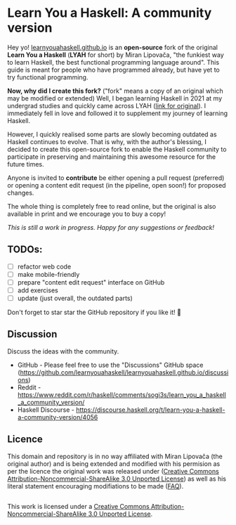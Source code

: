 # Learn You a Haskell: A community version

Hey yo! [learnyouahaskell.github.io](https://learnyouahaskell.github.io/) is an **open-source** fork of the original **Learn You a Haskell** (**LYAH** for short) by Miran Lipovača, "the funkiest way to learn Haskell, the best functional programming language around". This guide is meant for people who have programmed already, but have yet to try functional programming.

**Now, why did I create this fork?** ("fork" means a copy of an original which may be modified or extended)
Well, I began learning Haskell in 2021 at my undergrad studies and quickly came across LYAH ([link for original](http://learnyouahaskell.com/)). I immediately fell in love and followed it to supplement my journey of learning Haskell.

However, I quickly realised some parts are slowly becoming outdated as Haskell continues to evolve. That is why, with the author's blessing, I decided to create this open-source fork to enable the Haskell community to participate in preserving and maintaining this awesome resource for the future times.

Anyone is invited to **contribute** be either opening a pull request (preferred) or opening a content edit request (in the pipeline, open soon!) for proposed changes.

The whole thing is completely free to read online, but the original is also available in print and we encourage you to buy a copy!

*This is still a work in progress. Happy for any suggestions or feedback!*

## TODOs:
- [ ] refactor web code
- [ ] make mobile-friendly
- [ ] prepare "content edit request" interface on GitHub
- [ ] add exercises
- [ ] update (just overall, the outdated parts)

Don't forget to star star the GitHub repository if you like it! 🙂

## Discussion
Discuss the ideas with the community.

* GitHub - Please feel free to use the "Discussions" GitHub space (https://github.com/learnyouahaskell/learnyouahaskell.github.io/discussions)
* Reddit - https://www.reddit.com/r/haskell/comments/sogi3s/learn_you_a_haskell_a_community_version/
* Haskell Discourse - https://discourse.haskell.org/t/learn-you-a-haskell-a-community-version/4056

## Licence
This domain and repository is in no way affiliated with Miran Lipovača (the original author) and is being extended and modified with his permision as per the licence the original work was released under ([Creative Commons Attribution-Noncommercial-ShareAlike 3.0 Unported License](http://creativecommons.org/licenses/by-nc-sa/3.0/)) as well as his literal statement encouraging modifiations to be made ([FAQ](http://learnyouahaskell.com/faq)).
##
This work is licensed under a [Creative Commons Attribution-Noncommercial-ShareAlike 3.0 Unported License](http://creativecommons.org/licenses/by-nc-sa/3.0/).
